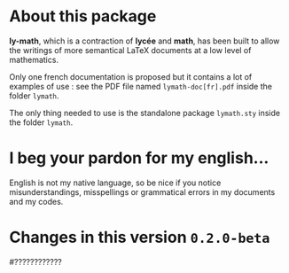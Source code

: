 About this package
==================

**ly-math**, which is a contraction of **lycée** and **math**, has been built to allow the writings of more semantical LaTeX documents at a low level of mathematics.


Only one french documentation is proposed but it contains a lot of examples of use : see the PDF file named `lymath-doc[fr].pdf` inside the folder `lymath`.

The only thing needed to use is the standalone package ``lymath.sty`` inside the folder `lymath`.



I beg your pardon for my english...
===================================

English is not my native language, so be nice if you notice misunderstandings, misspellings or grammatical errors in my documents and my codes.



Changes in this version `0.2.0-beta`
====================================

#????????????



<!--

Changes in this version `0.2.0-beta`
====================================

**New minor version ``0.2.0-beta`` of ``lymath``:** see all the changes below.


**English documentation will be not supported:** the author of the package will only write a french documentation `lymath-doc[fr].pdf` such as to practice more sport.


**One regression repaired:** when the option ``french`` of ``babel`` was activated, auto spacing around semi-colon was broken.


**One big bug fixed :** in the code for differential calculus the option ``\noexpandarg`` of ``xstring`` created a bug with the use of ``lyxam``. The way the code works now avoids this kind of problem.


**One major change in the interface:** for macros using unbounded numbers of arguments, the use ``//`` has been replaced by the use of ``|``.


**New macro ``\lymathsep``:** this defines the separators of arguments. By default it is a coma but if this will be a semi-colon if the option ``french`` of ``babel`` is activated.


**Automatic spacings:** extra spaces are automatically added when using ``\frac`` and ``\dfrac``.


**Analysis:** one new macro ``\derpow*`` adds automatically the good number of prime for the derivative of one function.


**Geometry:** here are the new features.

1. Two new macros ``\coord`` and ``\vcoord`` allows to write coordinates of points and vectors.

2. The macro ``\angleorient`` allows to write oriented angles of vectors.

3. The macros ``\dotprod`` and ``\adotprod`` are for scalar products.

4. The macro ``\crossprod`` is for cross products of 3D vectors.

5. The use of ``axis`` has been replaced by the better translation ``axes``.

6. ``\gpt`` becomes ``\pt`` because there is no more conflict with ``lyxam`` another project of the author of ``lymath``.

7. ``\gpaxis`` and ``\gpvaxis`` have been renamed ``\paxes`` and ``\pvaxes`` because of the two new features above.


**Algebra:**  you can write sets of polynomials, or of formal series with their fractional fields, and also sets of the polynomials and formal series of Laurent.


**Internal changes in the factory:** a deep cleaning has been achieved.


<!--
Changes in this version `0.1.0-beta`
====================================

**Sets**: several changes have been done.

1. ``\geoset*``, ``\probaset*`` and ``\fieldset*`` allow the use of subscript.

2. One new macro ``\geneset`` for general sets inside braces.


**Functions:** two new macros ``\abs`` and ``\abs*`` for absolute values.


**Geometry:** several changes have been done.

1. ``\pt`` becomes ``\gpt`` such as to avoid a conflict with `lyxam` another project of the author of `lymath`.

2. ``\gpt*`` allow subscripting.

3. ``\vect`` and ``\vect*`` will not print the point above "i" and "j" when this letters are the "main" name of the vector.
A similar feature has been added for the macros ``\anglein``, ``\arc`` and their star versions.

4. Two new macros ``\norm`` and ``\norm*`` for norms of vectors.

5. Two new macros ``\axis`` and ``\axis*`` for writing names of axes in a cartesian system of coordinates.
There are also ``\gpaxis``, ``\vaxis`` and ``\gpvaxis`` which in day to day writing can be helpful.


Changes in this version `0.0.2-beta`
====================================

**Differential calculus:** there are new star versions of ``derfrac`` and ``partialfrac`` wich uses an operator like notation.


Changes in this version `0.0.1-beta`
====================================

**Arithmetic:** macros for continued fractions.


**Geometry:** some macros for geometry.


**Integral calculus:** major changes.

1. The macros ``hook*`` now gives a formatting with hooks that stretch vertically.

2. The macros ``vhook`` is when you want to have a vertical line instead of hooks.

3. The macros ``vhook*`` gives a formatting with the vertical line that stretchs vertically.


**Differential calculus:** one new macro ``dersub`` wich is similar to ``partialsub``.


**Background changes:** now ``\IDarg{}`` writes ``Argument:``, and ``\IDoption{}`` prints ``Option:``.


About this first version `0.0.0-beta`
=====================================

All informations are inside the PDF named `lymath-doc.pdf` inside the folder `lymath`.

The only thing needed to use the package is the folder `lymath`.



-->